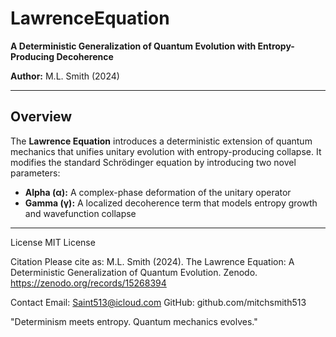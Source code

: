# LawrenceEquation

**A Deterministic Generalization of Quantum Evolution with Entropy-Producing Decoherence**


**Author:** M.L. Smith (2024)

---

## Overview

The **Lawrence Equation** introduces a deterministic extension of quantum mechanics that unifies unitary evolution with entropy-producing collapse. It modifies the standard Schrödinger equation by introducing two novel parameters:

- **Alpha (α):** A complex-phase deformation of the unitary operator  
- **Gamma (γ):** A localized decoherence term that models entropy growth and wavefunction collapse

---


License
MIT License

Citation
Please cite as:
M.L. Smith (2024). The Lawrence Equation: A Deterministic Generalization of Quantum Evolution. Zenodo. https://zenodo.org/records/15268394

Contact
Email: Saint513@icloud.com
GitHub: github.com/mitchsmith513

"Determinism meets entropy. Quantum mechanics evolves."
